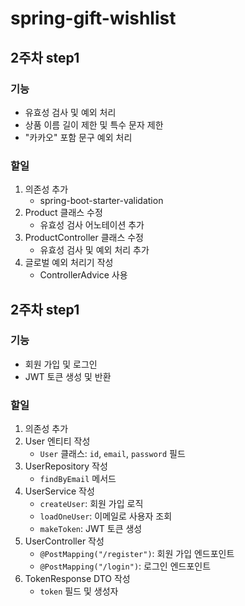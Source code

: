 # spring-gift-wishlist

## 2주차 step1

### 기능
- 유효성 검사 및 예외 처리
- 상품 이름 길이 제한 및 특수 문자 제한
- "카카오" 포함 문구 예외 처리

### 할일
1. 의존성 추가
   - spring-boot-starter-validation
2. Product 클래스 수정
   - 유효성 검사 어노테이션 추가
3. ProductController 클래스 수정
   - 유효성 검사 및 예외 처리 추가
4. 글로벌 예외 처리기 작성
   - ControllerAdvice 사용


## 2주차 step1

### 기능
- 회원 가입 및 로그인
- JWT 토큰 생성 및 반환

### 할일
1. 의존성 추가
2. User 엔티티 작성
   - `User` 클래스: `id`, `email`, `password` 필드
3. UserRepository 작성
   - `findByEmail` 메서드
4. UserService 작성
   - `createUser`: 회원 가입 로직
   - `loadOneUser`: 이메일로 사용자 조회
   - `makeToken`: JWT 토큰 생성
5. UserController 작성
   - `@PostMapping("/register")`: 회원 가입 엔드포인트
   - `@PostMapping("/login")`: 로그인 엔드포인트
6. TokenResponse DTO 작성
   - `token` 필드 및 생성자